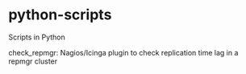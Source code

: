 python-scripts
==============

Scripts in Python

check_repmgr: Nagios/Icinga plugin to check replication time lag in a repmgr cluster
